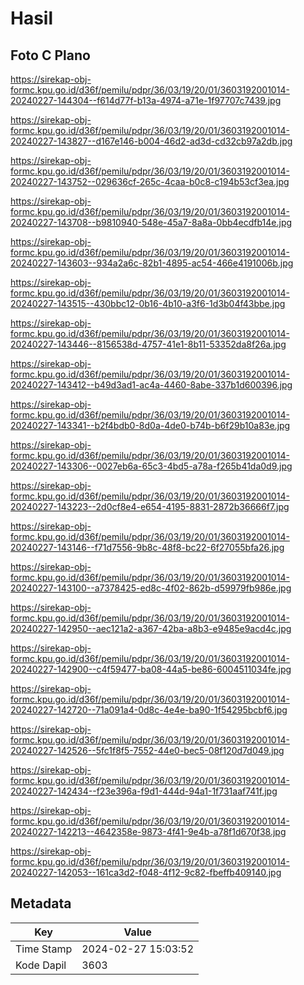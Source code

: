 # Hasil

## Foto C Plano

https://sirekap-obj-formc.kpu.go.id/d36f/pemilu/pdpr/36/03/19/20/01/3603192001014-20240227-144304--f614d77f-b13a-4974-a71e-1f97707c7439.jpg

https://sirekap-obj-formc.kpu.go.id/d36f/pemilu/pdpr/36/03/19/20/01/3603192001014-20240227-143827--d167e146-b004-46d2-ad3d-cd32cb97a2db.jpg

https://sirekap-obj-formc.kpu.go.id/d36f/pemilu/pdpr/36/03/19/20/01/3603192001014-20240227-143752--029636cf-265c-4caa-b0c8-c194b53cf3ea.jpg

https://sirekap-obj-formc.kpu.go.id/d36f/pemilu/pdpr/36/03/19/20/01/3603192001014-20240227-143708--b9810940-548e-45a7-8a8a-0bb4ecdfb14e.jpg

https://sirekap-obj-formc.kpu.go.id/d36f/pemilu/pdpr/36/03/19/20/01/3603192001014-20240227-143603--934a2a6c-82b1-4895-ac54-466e4191006b.jpg

https://sirekap-obj-formc.kpu.go.id/d36f/pemilu/pdpr/36/03/19/20/01/3603192001014-20240227-143515--430bbc12-0b16-4b10-a3f6-1d3b04f43bbe.jpg

https://sirekap-obj-formc.kpu.go.id/d36f/pemilu/pdpr/36/03/19/20/01/3603192001014-20240227-143446--8156538d-4757-41e1-8b11-53352da8f26a.jpg

https://sirekap-obj-formc.kpu.go.id/d36f/pemilu/pdpr/36/03/19/20/01/3603192001014-20240227-143412--b49d3ad1-ac4a-4460-8abe-337b1d600396.jpg

https://sirekap-obj-formc.kpu.go.id/d36f/pemilu/pdpr/36/03/19/20/01/3603192001014-20240227-143341--b2f4bdb0-8d0a-4de0-b74b-b6f29b10a83e.jpg

https://sirekap-obj-formc.kpu.go.id/d36f/pemilu/pdpr/36/03/19/20/01/3603192001014-20240227-143306--0027eb6a-65c3-4bd5-a78a-f265b41da0d9.jpg

https://sirekap-obj-formc.kpu.go.id/d36f/pemilu/pdpr/36/03/19/20/01/3603192001014-20240227-143223--2d0cf8e4-e654-4195-8831-2872b36666f7.jpg

https://sirekap-obj-formc.kpu.go.id/d36f/pemilu/pdpr/36/03/19/20/01/3603192001014-20240227-143146--f71d7556-9b8c-48f8-bc22-6f27055bfa26.jpg

https://sirekap-obj-formc.kpu.go.id/d36f/pemilu/pdpr/36/03/19/20/01/3603192001014-20240227-143100--a7378425-ed8c-4f02-862b-d59979fb986e.jpg

https://sirekap-obj-formc.kpu.go.id/d36f/pemilu/pdpr/36/03/19/20/01/3603192001014-20240227-142950--aec121a2-a367-42ba-a8b3-e9485e9acd4c.jpg

https://sirekap-obj-formc.kpu.go.id/d36f/pemilu/pdpr/36/03/19/20/01/3603192001014-20240227-142900--c4f59477-ba08-44a5-be86-6004511034fe.jpg

https://sirekap-obj-formc.kpu.go.id/d36f/pemilu/pdpr/36/03/19/20/01/3603192001014-20240227-142720--71a091a4-0d8c-4e4e-ba90-1f54295bcbf6.jpg

https://sirekap-obj-formc.kpu.go.id/d36f/pemilu/pdpr/36/03/19/20/01/3603192001014-20240227-142526--5fc1f8f5-7552-44e0-bec5-08f120d7d049.jpg

https://sirekap-obj-formc.kpu.go.id/d36f/pemilu/pdpr/36/03/19/20/01/3603192001014-20240227-142434--f23e396a-f9d1-444d-94a1-1f731aaf741f.jpg

https://sirekap-obj-formc.kpu.go.id/d36f/pemilu/pdpr/36/03/19/20/01/3603192001014-20240227-142213--4642358e-9873-4f41-9e4b-a78f1d670f38.jpg

https://sirekap-obj-formc.kpu.go.id/d36f/pemilu/pdpr/36/03/19/20/01/3603192001014-20240227-142053--161ca3d2-f048-4f12-9c82-fbeffb409140.jpg


## Metadata

| Key        | Value               |
| ---------- | ------------------- |
| Time Stamp | 2024-02-27 15:03:52 |
| Kode Dapil | 3603                |




